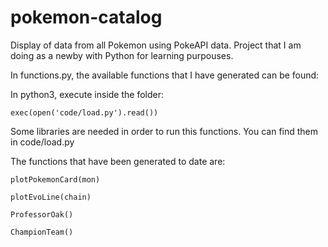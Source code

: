 # pokemon-catalog
Display of data from all Pokemon using PokeAPI data. Project that I am doing as a newby with Python for learning purpouses.

In functions.py, the available functions that I have generated can be found:

In python3, execute inside the folder:
````
exec(open('code/load.py').read())
````
Some libraries are needed in order to run this functions. You can find them in code/load.py

The functions that have been generated to date are:

````
plotPokemonCard(mon)

plotEvoLine(chain)

ProfessorOak()

ChampionTeam()
````
